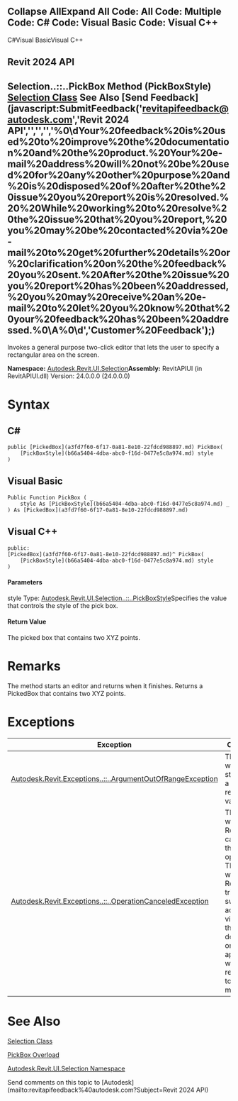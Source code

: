 ﻿

Collapse AllExpand All Code: All Code: Multiple Code: C# Code: Visual Basic Code: Visual C++   
---  
  
C#Visual BasicVisual C++

Revit 2024 API  
---  
Selection..::..PickBox Method (PickBoxStyle)  
[Selection Class](31b73d46-7d67-5dbb-4dad-80aa597c9afc.md) See Also [Send Feedback](javascript:SubmitFeedback\('revitapifeedback@autodesk.com','Revit 2024 API','','','','%0\\dYour%20feedback%20is%20used%20to%20improve%20the%20documentation%20and%20the%20product.%20Your%20e-mail%20address%20will%20not%20be%20used%20for%20any%20other%20purpose%20and%20is%20disposed%20of%20after%20the%20issue%20you%20report%20is%20resolved.%20%20While%20working%20to%20resolve%20the%20issue%20that%20you%20report,%20you%20may%20be%20contacted%20via%20e-mail%20to%20get%20further%20details%20or%20clarification%20on%20the%20feedback%20you%20sent.%20After%20the%20issue%20you%20report%20has%20been%20addressed,%20you%20may%20receive%20an%20e-mail%20to%20let%20you%20know%20that%20your%20feedback%20has%20been%20addressed.%0\\A%0\\d','Customer%20Feedback'\);)  
---  
  
Invokes a general purpose two-click editor that lets the user to specify a rectangular area on the screen. 

**Namespace:** [Autodesk.Revit.UI.Selection](11785869-cc9e-03fc-97db-767a59af10a1.md)**Assembly:** RevitAPIUI (in RevitAPIUI.dll) Version: 24.0.0.0 (24.0.0.0)

# Syntax

C#  
---  
      
    
    public [PickedBox](a3fd7f60-6f17-0a81-8e10-22fdcd988897.md) PickBox(
    	[PickBoxStyle](b66a5404-4dba-abc0-f16d-0477e5c8a974.md) style
    )  
  
Visual Basic  
---  
      
    
    Public Function PickBox ( _
    	style As [PickBoxStyle](b66a5404-4dba-abc0-f16d-0477e5c8a974.md) _
    ) As [PickedBox](a3fd7f60-6f17-0a81-8e10-22fdcd988897.md)  
  
Visual C++  
---  
      
    
    public:
    [PickedBox](a3fd7f60-6f17-0a81-8e10-22fdcd988897.md)^ PickBox(
    	[PickBoxStyle](b66a5404-4dba-abc0-f16d-0477e5c8a974.md) style
    )  
  
#### Parameters

style
    Type: [Autodesk.Revit.UI.Selection..::..PickBoxStyle](b66a5404-4dba-abc0-f16d-0477e5c8a974.md)Specifies the value that controls the style of the pick box.

#### Return Value

The picked box that contains two XYZ points. 

# Remarks

The method starts an editor and returns when it finishes. Returns a PickedBox that contains two XYZ points. 

# Exceptions

| Exception | Condition |
| --- | --- |
| [Autodesk.Revit.Exceptions..::..ArgumentOutOfRangeException](60f148c9-ece0-a6bb-4e12-bb4a9c8c8a24.md) | Thrown when the style is not a recognized value. |
| [Autodesk.Revit.Exceptions..::..OperationCanceledException](aea34480-ceb5-b49f-129d-0799e7bb1c21.md) | Thrown when the Revit user cancelled this operation. Thrown when the Revit user tried to switch the active view, close the active document or Revit application when responding to this mode. |
  
# See Also

[Selection Class](31b73d46-7d67-5dbb-4dad-80aa597c9afc.md)

[PickBox Overload](976cde81-988a-d8bf-fc3f-07f62b18b488.md)

[Autodesk.Revit.UI.Selection Namespace](11785869-cc9e-03fc-97db-767a59af10a1.md)

Send comments on this topic to [Autodesk](mailto:revitapifeedback%40autodesk.com?Subject=Revit 2024 API)